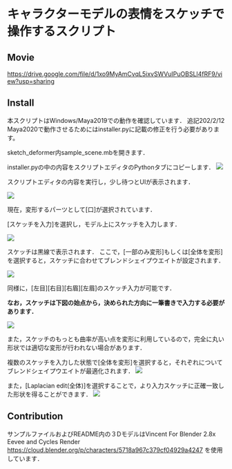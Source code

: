 キャラクターモデルの表情をスケッチで操作するスクリプト
====

## Movie
https://drive.google.com/file/d/1xo9MyAmCvqL5ixvSWVuIPuOBSLl4fRF9/view?usp=sharing

## Install
本スクリプトはWindows/Maya2019での動作を確認しています．
追記202/2/12
  Maya2020で動作させるためにはinstaller.pyに記載の修正を行う必要があります。

sketch_deformer内sample_scene.mbを開きます．

installer.pyの中の内容をスクリプトエディタのPythonタブにコピーします．
![](https://i.imgur.com/pjEIKbS.png)

スクリプトエディタの内容を実行し，少し待つとUIが表示されます．

![](https://i.imgur.com/q9CzKZC.png)

現在，変形するパーツとして[口]が選択されています．

[スケッチを入力]を選択し，モデル上にスケッチを入力します．

![](https://i.imgur.com/Q4WHGn8.png)

スケッチは黒線で表示されます．
ここで，[一部のみ変形]もしくは[全体を変形]を選択すると，スケッチに合わせてブレンドシェイプウエイトが設定されます．

![](https://i.imgur.com/T9MNuKv.png)

同様に，[左目][右目][右眉][左眉]のスケッチ入力が可能です．

**なお，スケッチは下図の始点から，決められた方向に一筆書きで入力する必要があります．**

![](https://i.imgur.com/NCXbmYe.png)

また，スケッチのもっとも曲率が高い点を変形に利用しているので，完全に丸い形状では適切な変形が行われない場合があります．

複数のスケッチを入力した状態で[全体を変形]を選択すると，それぞれについてブレンドシェイプウエイトが最適化されます．
![](https://i.imgur.com/U8cdRTr.png)


また，[Laplacian edit(全体)]を選択することで，より入力スケッチに正確一致した形状を得ることができます．
![](https://i.imgur.com/KC40PUp.png)



## Contribution
サンプルファイルおよびREADME内の３DモデルはVincent For Blender 2.8x Eevee and Cycles Render https://cloud.blender.org/p/characters/5718a967c379cf04929a4247 を使用しています．
